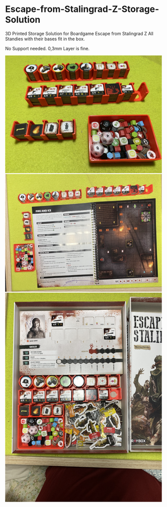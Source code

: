 # Escape-from-Stalingrad-Z-Storage-Solution
3D Printed Storage Solution for Boardgame Escape from Stalingrad Z
All Standies with their bases fit in the box.

No Support needed.
0,3mm Layer is fine.

<img src="IMG_5349.jpg" width="600px" />

<img src="IMG_5348.jpg" width="600px" />

<img src="IMG_5337.JPG" width="600px" />



